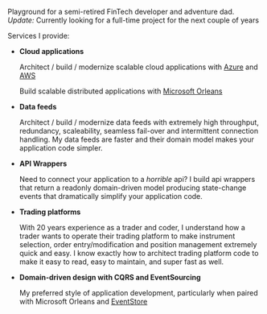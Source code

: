 Playground for a semi-retired FinTech developer and adventure dad. *Update:* Currently looking for a full-time project for the next couple of years

Services I provide: 

- **Cloud applications**

  Architect / build / modernize scalable cloud applications with [Azure](https://azure.microsoft.com/en-au) and [AWS](https://aws.amazon.com/)

  Build scalable distributed applications with [Microsoft Orleans](https://learn.microsoft.com/en-us/dotnet/orleans/ "Orleans home page")

- **Data feeds**

  Architect / build / modernize data feeds with extremely high throughput, redundancy, scaleability, seamless fail-over and intermittent connection handling. My data feeds are faster and their domain model makes your application code simpler.

- **API Wrappers**

  Need to connect your application to a *horrible* api? I build api wrappers that return a readonly domain-driven model producing state-change events that dramatically simplify your application code.

- **Trading platforms**

  With 20 years experience as a trader and coder, I understand how a trader wants to operate their trading platform to make instrument selection, order entry/modification and position management extremely quick and easy. I know exactly how to architect trading platform code to make it easy to read, easy to maintain, and super fast as well.
  
- **Domain-driven design with CQRS and EventSourcing**

  My preferred style of application development, particularly when paired with Microsoft Orleans and [EventStore](https://www.eventstore.com/)

    
  
